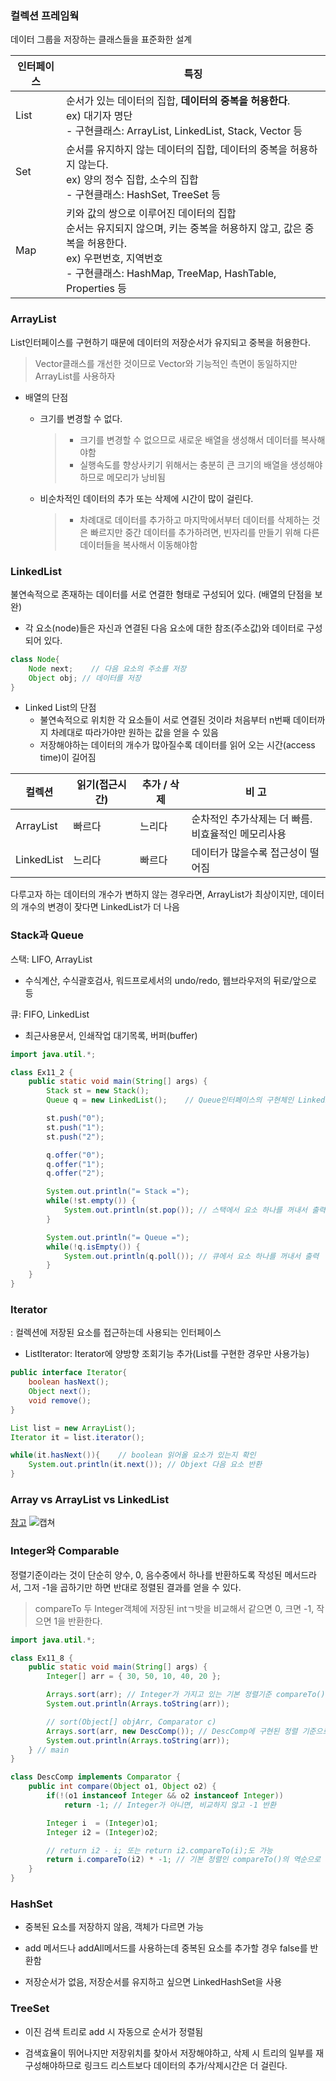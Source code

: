 ### 컬렉션 프레임웍

데이터 그룹을 저장하는 클래스들을 표준화한 설계

| 인터페이스 | 특징                                                                                                                                              |
| ----- | ----------------------------------------------------------------------------------------------------------------------------------------------- |
| List  | 순서가 있는 데이터의 집합, **데이터의 중복을 허용한다**.<br/>ex) 대기자 명단<br/> - 구현클래스: ArrayList, LinkedList, Stack, Vector 등                                          |
| Set   | 순서를 유지하지 않는 데이터의 집합, 데이터의 중복을 허용하지 않는다. <br>ex) 양의 정수 집합, 소수의 집합<br/>- 구현클래스: HashSet, TreeSet 등                                                |
| Map   | 키와 값의 쌍으로 이루어진 데이터의 집합<br/>순서는 유지되지 않으며, 키는 중복을 허용하지 않고, 값은 중복을 허용한다.<br/>ex) 우편번호, 지역번호<br/>- 구현클래스: HashMap, TreeMap, HashTable, Properties 등 |

### ArrayList

List인터페이스를 구현하기 때문에 데이터의 저장순서가 유지되고 중복을 허용한다.

> Vector클래스를 개선한 것이므로 Vector와 기능적인 측면이 동일하지만 ArrayList를 사용하자

- 배열의 단점
  
  - 크기를 변경할 수 없다.
    
    > - 크기를 변경할 수 없으므로 새로운 배열을 생성해서 데이터를 복사해야함
    > - 실행속도를 향상사키기 위해서는 충분히 큰 크기의 배열을 생성해야 하므로 메모리가 낭비됨
  
  - 비순차적인 데이터의 추가 또는 삭제에 시간이 많이 걸린다.
    
    > - 차례대로 데이터를 추가하고 마지막에서부터 데이터를 삭제하는 것은 빠르지만 중간 데이터를 추가하려면, 빈자리를 만들기 위해 다른 데이터들을 복사해서 이동해야함

### LinkedList

불연속적으로 존재하는 데이터를 서로 연결한 형태로 구성되어 있다. (배열의 단점을 보완)

- 각 요소(node)들은 자신과 연결된 다음 요소에 대한 참조(주소값)와 데이터로 구성되어 있다.

```java
class Node{
    Node next;    // 다음 요소의 주소를 저장
    Object obj; // 데이터를 저장
}
```

- Linked List의 단점
  - 불연속적으로 위치한 각 요소들이 서로 연결된 것이라 처음부터 n번째 데이터까지 차례대로 따라가야만 원하는 값을 얻을 수 있음
  - 저장해야하는 데이터의 개수가 많아질수록 데이터를 읽어 오는 시간(access time)이 길어짐

| 컬렉션        | 읽기(접근시간) | 추가 / 삭제 | 비 고                              |
| ---------- | -------- | ------- | -------------------------------- |
| ArrayList  | 빠르다      | 느리다     | 순차적인 추가삭제는 더 빠름.<br/>비효율적인 메모리사용 |
| LinkedList | 느리다      | 빠르다     | 데이터가 많을수록 접근성이 떨어짐               |

다루고자 하는 데이터의 개수가 변하지 않는 경우라면, ArrayList가 최상이지만, 데이터의 개수의 변경이 잦다면 LinkedList가 더 나음

### Stack과 Queue

스택: LIFO, ArrayList

- 수식계산, 수식괄호검사, 워드프로세서의 undo/redo, 웹브라우저의 뒤로/앞으로 등

큐: FIFO, LinkedList

- 최근사용문서, 인쇄작업 대기목록, 버퍼(buffer)

```java
import java.util.*;

class Ex11_2 {
    public static void main(String[] args) {
        Stack st = new Stack();
        Queue q = new LinkedList();    // Queue인터페이스의 구현체인 LinkedList를 사용

        st.push("0");
        st.push("1");
        st.push("2");

        q.offer("0");
        q.offer("1");
        q.offer("2");

        System.out.println("= Stack =");
        while(!st.empty()) {
            System.out.println(st.pop()); // 스택에서 요소 하나를 꺼내서 출력
        }

        System.out.println("= Queue =");
        while(!q.isEmpty()) {
            System.out.println(q.poll()); // 큐에서 요소 하나를 꺼내서 출력
        }
    }
}
```

### Iterator

: 컬렉션에 저장된 요소를 접근하는데 사용되는 인터페이스

- ListIterator: Iterator에 양방향 조회기능 추가(List를 구현한 경우만 사용가능)

```java
public interface Iterator{
    boolean hasNext();
    Object next();
    void remove();
}

List list = new ArrayList();
Iterator it = list.iterator();

while(it.hasNext()){    // boolean 읽어올 요소가 있는지 확인
    System.out.println(it.next()); // Objext 다음 요소 반환
}
```

### Array vs ArrayList vs LinkedList

[참고](https://velog.io/@seongwon97/Java-Array%EC%99%80-List-%EB%B9%84%EA%B5%90)
![캡쳐](https://github.com/siwoo1627/Today-I-Learn/assets/114638386/83edfac2-3084-456b-8d4c-2289ce9899df)

### Integer와 Comparable

정렬기준이라는 것이 단순히 양수, 0, 음수중에서 하나를 반환하도록 작성된 메서드라서, 그저 -1을 곱하기만 하면 반대로 정렬된 결과를 얻을 수 있다.

> compareTo 두 Integer객체에 저장된 intㄱ밧을 비교해서 같으면 0, 크면 -1, 작으면 1을 반환한다.

```java
import java.util.*; 

class Ex11_8 { 
    public static void main(String[] args) { 
        Integer[] arr = { 30, 50, 10, 40, 20 }; 

        Arrays.sort(arr); // Integer가 가지고 있는 기본 정렬기준 compareTo()로 정렬 
        System.out.println(Arrays.toString(arr));

        // sort(Object[] objArr, Comparator c)
        Arrays.sort(arr, new DescComp()); // DescComp에 구현된 정렬 기준으로 정렬
        System.out.println(Arrays.toString(arr));
    } // main
}    

class DescComp implements Comparator {
    public int compare(Object o1, Object o2) {
        if(!(o1 instanceof Integer && o2 instanceof Integer))
            return -1; // Integer가 아니면, 비교하지 않고 -1 반환

        Integer i  = (Integer)o1;
        Integer i2 = (Integer)o2;

        // return i2 - i; 또는 return i2.compareTo(i);도 가능
        return i.compareTo(i2) * -1; // 기본 정렬인 compareTo()의 역순으로 정렬
    }
}
```

### HashSet

- 중복된 요소를 저장하지 않음, 객체가 다르면 가능

- add 메서드나 addAll메서드를 사용하는데 중복된 요소를 추가할 경우 false를 반환함

- 저장순서가 없음, 저장순서를 유지하고 싶으면 LinkedHashSet을 사용

### TreeSet

- 이진 검색 트리로 add 시 자동으로 순서가 정렬됨

- 검색효율이 뛰어나지만 저장위치를 찾아서 저장해야하고, 삭제 시 트리의 일부를 재구성해야하므로 링크드 리스트보다 데이터의 추가/삭제시간은 더 걸린다.
